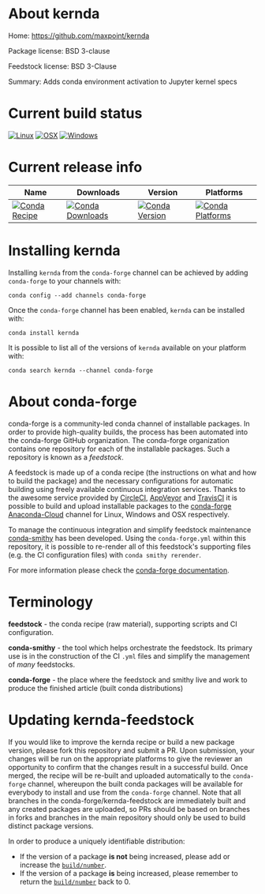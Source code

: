 About kernda
============

Home: https://github.com/maxpoint/kernda

Package license: BSD 3-clause

Feedstock license: BSD 3-Clause

Summary: Adds conda environment activation to Jupyter kernel specs



Current build status
====================

[![Linux](https://img.shields.io/circleci/project/github/conda-forge/kernda-feedstock/master.svg?label=Linux)](https://circleci.com/gh/conda-forge/kernda-feedstock)
[![OSX](https://img.shields.io/travis/conda-forge/kernda-feedstock/master.svg?label=macOS)](https://travis-ci.org/conda-forge/kernda-feedstock)
[![Windows](https://img.shields.io/appveyor/ci/conda-forge/kernda-feedstock/master.svg?label=Windows)](https://ci.appveyor.com/project/conda-forge/kernda-feedstock/branch/master)

Current release info
====================

| Name | Downloads | Version | Platforms |
| --- | --- | --- | --- |
| [![Conda Recipe](https://img.shields.io/badge/recipe-kernda-green.svg)](https://anaconda.org/conda-forge/kernda) | [![Conda Downloads](https://img.shields.io/conda/dn/conda-forge/kernda.svg)](https://anaconda.org/conda-forge/kernda) | [![Conda Version](https://img.shields.io/conda/vn/conda-forge/kernda.svg)](https://anaconda.org/conda-forge/kernda) | [![Conda Platforms](https://img.shields.io/conda/pn/conda-forge/kernda.svg)](https://anaconda.org/conda-forge/kernda) |

Installing kernda
=================

Installing `kernda` from the `conda-forge` channel can be achieved by adding `conda-forge` to your channels with:

```
conda config --add channels conda-forge
```

Once the `conda-forge` channel has been enabled, `kernda` can be installed with:

```
conda install kernda
```

It is possible to list all of the versions of `kernda` available on your platform with:

```
conda search kernda --channel conda-forge
```


About conda-forge
=================

conda-forge is a community-led conda channel of installable packages.
In order to provide high-quality builds, the process has been automated into the
conda-forge GitHub organization. The conda-forge organization contains one repository
for each of the installable packages. Such a repository is known as a *feedstock*.

A feedstock is made up of a conda recipe (the instructions on what and how to build
the package) and the necessary configurations for automatic building using freely
available continuous integration services. Thanks to the awesome service provided by
[CircleCI](https://circleci.com/), [AppVeyor](http://www.appveyor.com/)
and [TravisCI](https://travis-ci.org/) it is possible to build and upload installable
packages to the [conda-forge](https://anaconda.org/conda-forge)
[Anaconda-Cloud](http://docs.anaconda.org/) channel for Linux, Windows and OSX respectively.

To manage the continuous integration and simplify feedstock maintenance
[conda-smithy](http://github.com/conda-forge/conda-smithy) has been developed.
Using the ``conda-forge.yml`` within this repository, it is possible to re-render all of
this feedstock's supporting files (e.g. the CI configuration files) with ``conda smithy rerender``.

For more information please check the [conda-forge documentation](https://conda-forge.org/docs/).

Terminology
===========

**feedstock** - the conda recipe (raw material), supporting scripts and CI configuration.

**conda-smithy** - the tool which helps orchestrate the feedstock.
                   Its primary use is in the construction of the CI ``.yml`` files
                   and simplify the management of *many* feedstocks.

**conda-forge** - the place where the feedstock and smithy live and work to
                  produce the finished article (built conda distributions)


Updating kernda-feedstock
=========================

If you would like to improve the kernda recipe or build a new
package version, please fork this repository and submit a PR. Upon submission,
your changes will be run on the appropriate platforms to give the reviewer an
opportunity to confirm that the changes result in a successful build. Once
merged, the recipe will be re-built and uploaded automatically to the
`conda-forge` channel, whereupon the built conda packages will be available for
everybody to install and use from the `conda-forge` channel.
Note that all branches in the conda-forge/kernda-feedstock are
immediately built and any created packages are uploaded, so PRs should be based
on branches in forks and branches in the main repository should only be used to
build distinct package versions.

In order to produce a uniquely identifiable distribution:
 * If the version of a package **is not** being increased, please add or increase
   the [``build/number``](http://conda.pydata.org/docs/building/meta-yaml.html#build-number-and-string).
 * If the version of a package **is** being increased, please remember to return
   the [``build/number``](http://conda.pydata.org/docs/building/meta-yaml.html#build-number-and-string)
   back to 0.